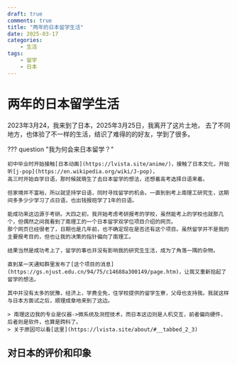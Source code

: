 ```yaml
---
draft: true 
comments: true
title: "两年的日本留学生活"
date: 2025-03-17
categories: 
    - 生活
tags:
    - 留学
    - 日本
---
```

# 两年的日本留学生活

2023年3月24，我来到了日本，2025年3月25日，我离开了这片土地，
去了不同地方，也体验了不一样的生活，结识了难得的的好友，学到了很多。

<!-- more -->

??? question "我为何会来日本留学？"

    初中毕业时开始接触[日本动画](https://lvista.site/anime/)，接触了日本文化，开始听[j-pop](https://en.wikipedia.org/wiki/J-pop)，
    高三时开始自学日语，那时候就萌生了去日本留学的想法，还想着高考选择日语来着。

    但家境并不富裕，所以就坚持学日语，同时寻找留学的机会。一直到到考上南理工研究生，这期间多多少少学习了点日语，也出钱报班学了1年的日语。

    能成功来这边源于考研。大四之初，我开始考虑考研报考的学校，虽然能考上的学校也就那几个，但偶然之间我看到了南理工的一个日本留学双学位项目介绍的网页。
    那个网页已经很老了，日期也是几年前，也不确定现在是否还有这个项目。虽然留学并不是我的主要报考目的，但也让我的决策的指针偏向了南理工。

    结果当然是成功考上了，留学的事也并没有影响我的研究生生活，成为了角落一隅的杂物。

    直到某一天通知群里发布了[这个项目的消息](https://gs.njust.edu.cn/94/75/c14688a300149/page.htm)，让我又重新拾起了留学的想法。

    其中并没有太多的犹豫，经济上，学费全免，住学校提供的留学生寮，父母也支持我。我就这样与日本方面试之后，顺理成章地来到了这边。

    > 南理这边我的专业是仪器->微系统及测控技术，而日本这边则是人机交互，前者偏向硬件，后者则是软件，也算是跨科了。
    > 关于原因可以看[这里](https://lvista.site/about/#__tabbed_2_3)

## 对日本的评价和印象